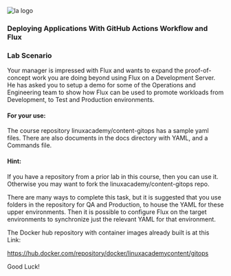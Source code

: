 ![la logo](https://user-images.githubusercontent.com/42839573/67322755-818e9400-f4df-11e9-97c1-388bf357353d.png)

### Deploying Applications With GitHub Actions Workflow and Flux

### Lab Scenario

Your manager is impressed with Flux and wants to expand the proof-of-concept work you are doing beyond using Flux on a Development Server. He has asked you to setup a demo for some of the Operations and Engineering team to show how Flux can be used to promote workloads from Development, to Test and Production environments.

#### For your use:

The course repository linuxacademy/content-gitops has a sample yaml files.
There are also documents in the docs directory with YAML, and a Commands file.

#### Hint:
If you have a repository from a prior lab in this course, then you can use it. Otherwise you may want to fork the linuxacademy/content-gitops repo.

There are many ways to complete this task, but it is suggested that you use folders in the repository for QA and Production, to house the YAML for these upper environments. Then it is possible to configure Flux on the target environments to synchronize just the relevant YAML for that environment.

The Docker hub repository with container images already built is at this Link:

https://hub.docker.com/repository/docker/linuxacademycontent/gitops

Good Luck!
